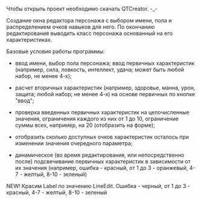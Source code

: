 Чтобы открыть проект необходимо скачать QTCreator. -_-

Создание окна редактора персонажа с выбором имени, пола и распределением очков навыков для него. По окончанию редактирования выводить класс персонажа основанный на его характеристиках.

Базовые условия работы программы:

 - ввод имени, выбор пола персонажа; ввод первичных характеристик (например, сила, ловкость, интеллект, удача; может быть  любой набор,  не менее 4-х);

 - расчет вторичных характеристик (например, здоровье, манна, урон, защита; любой набор; не менее 4-х) на основе первичных по кнопке "ввод";

 - проверка введенных первичных характеристик на целочисленные значения, ограничения каждого из них от 1 до 10, ограничение суммы всех, например, на 20 (отобразить на форме);

- отобразить сколько доступных очков характеристик осталось при изменении значения очередного параметра;

- динамическое (во время редактирования, или непосредственно после) подсвечивание первичных характеристик в зависимости от их значения (например, ошибка - красный, от 1 до 3 - оранжевый, 4-7 - желтый, 8-10 - зеленый)

NEW!  Красим Label по значению LineEdit. Ошибка - черный, от 1 до 3 - красный, 4-7 - желтый, 8-10 - зеленый 
